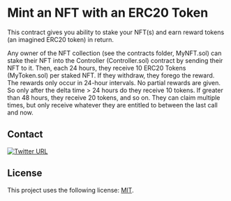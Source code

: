<h1>Mint an NFT with an ERC20 Token</h1>

This contract gives you ability to stake your NFT(s) and earn reward tokens (an imagined ERC20 token) in return.

Any owner of the NFT collection (see the contracts folder, MyNFT.sol) can stake their NFT into the Controller (Controller.sol) contract by sending their NFT to it. Then, each 24 hours, they receive 10 ERC20 Tokens (MyToken.sol) per staked NFT. If they withdraw, they forego the reward. The rewards only occur in 24-hour intervals. No partial rewards are given. So only after the delta time > 24 hours do they receive 10 tokens. If greater than 48 hours, they receive 20 tokens, and so on. They can claim multiple times, but only receive whatever they are entitled to between the last call and now.

## Contact
[![Twitter URL](https://img.shields.io/twitter/url/https/twitter.com/cryptojesperk.svg?style=social&label=Follow%20%40cryptojesperk)](https://twitter.com/cryptojesperk)


## License
This project uses the following license: [MIT](https://github.com/bisguzar/twitter-scraper/blob/master/LICENSE).
